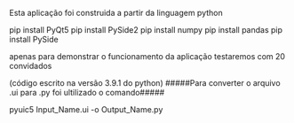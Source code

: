 Esta aplicação foi construida a partir da linguagem python

pip install PyQt5
pip install PySide2
pip install numpy
pip install pandas
pip install PySide

apenas para demonstrar o funcionamento da aplicação testaremos com 20 convidados


(código escrito na versão 3.9.1 do python)
#####Para converter o arquivo .ui para .py foi ultilizado o comando#####

pyuic5 Input_Name.ui -o Output_Name.py

